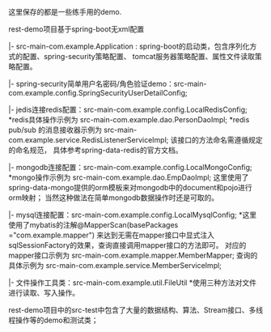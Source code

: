 这里保存的都是一些练手用的demo.

rest-demo项目基于spring-boot无xml配置

 |- src-main-com.example.Application : spring-boot的启动类，包含序列化方式的配置、spring-security策略配置、
 tomcat服务器策略配置、属性文件读取策略配置。
 
 |- spring-security简单用户名密码/角色验证demo：src-main-com.example.config.SpringSecurityUserDetailConfig;
   
 |- jedis连接redis配置：src-main-com.example.config.LocalRedisConfig;
   *redis具体操作示例为 src-main-com.example.dao.PersonDaoImpl;
   *redis pub/sub 的消息接收器示例为 src-main-com.example.service.RedisListenerServiceImpl; 该接口的方法命名需遵循规定的命名规范，
   具体参考spring-data-redis的官方文档。
   
 |- mongodb连接配置：src-main-com.example.config.LocalMongoConfig;
   *mongo操作示例为 src-main-com.example.dao.EmpDaoImpl; 
   这里使用了spring-data-mongo提供的orm模板来对mongodb中的document和pojo进行orm映射；
   当然这种做法在简单mongodb数据操作时还是可取的。
 
 |- mysql连接配置：src-main-com.example.config.LocalMysqlConfig; 
   *这里使用了mybatis的注解@MapperScan(basePackages ="com.example.mapper")
   来达到无需在mapper接口中显式注入sqlSessionFactory的效果，查询直接调用mapper接口的方法即可。
   对应的mapper接口示例为 src-main-com.example.mapper.MemberMapper; 查询的具体示例为 src-main-com.example.service.MemberServiceImpl;
   
 |- 文件操作工具类：src-main-com.example.util.FileUtil
   *使用三种方法对文件进行读取、写入操作。
   
rest-demo项目中的src-test中包含了大量的数据结构、算法、Stream接口、多线程操作等的demo和测试类；

